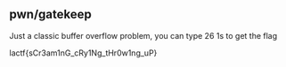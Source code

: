 ## pwn/gatekeep
Just a classic buffer overflow problem, you can type 26 1s to get the flag

lactf{sCr3am1nG_cRy1Ng_tHr0w1ng_uP}
